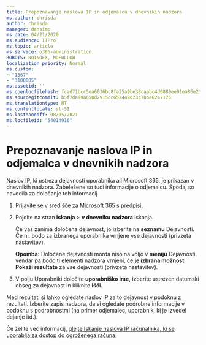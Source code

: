 ```yaml
---
title: Prepoznavanje naslova IP in odjemalca v dnevnikih nadzora
ms.author: chrisda
author: chrisda
manager: dansimp
ms.date: 04/21/2020
ms.audience: ITPro
ms.topic: article
ms.service: o365-administration
ROBOTS: NOINDEX, NOFOLLOW
localization_priority: Normal
ms.custom:
- "1367"
- "3100005"
ms.assetid: ''
ms.openlocfilehash: fcad71bcc5ea6036bc8fa25a9be38caabc4d0889ee01ea86e23065333d5fce0a
ms.sourcegitcommit: b5f7da89a650d2915dc652449623c78be6247175
ms.translationtype: MT
ms.contentlocale: sl-SI
ms.lasthandoff: 08/05/2021
ms.locfileid: "54014916"
---
```

# <a name="identify-ip-address-and-client-in-audit-logs"></a>Prepoznavanje naslova IP in odjemalca v dnevnikih nadzora

Naslov IP, ki ustreza dejavnosti uporabnika ali Microsoft 365, je prikazan v dnevnikih nadzora. Zabeležene so tudi informacije o odjemalcu. Spodaj so navodila za določanje teh informacij

1. Prijavite se v središče [za Microsoft 365 s predpisi.](https://protection.office.com/)

2. Pojdite na stran **iskanja**  >  **v dnevniku nadzora** iskanja.

   Če vas zanima določena dejavnost, jo izberite na **seznamu** Dejavnosti. Če ni, bodo za izbranega uporabnika vrnjene vse dejavnosti (privzeta nastavitev).

   **Opomba:** Določene dejavnosti morda niso na voljo v **meniju** Dejavnosti. vendar pa bodo ti elementi nadzora vrnjeni, če **je izbrana možnost Pokaži rezultate** za vse dejavnosti (privzeta nastavitev).

3. V polju Uporabniki določite **uporabniško ime,** izberite ustrezen datumski obseg za dejavnost in kliknite **Išči.**

Med rezultati si lahko ogledate naslov IP za to dejavnost v podoknu z rezultati. Izberite zapis nadzora, da si  ogledate podrobne informacije v podoknu s podrobnostmi (na primer odjemalec, uporabnik, ki je izvedel dejanje itd.).

Če želite več informacij, [glejte Iskanje naslova IP računalnika, ki se uporablja za dostop do ogroženega računa.](/microsoft-365/compliance/auditing-troubleshooting-scenarios#find-the-ip-address-of-the-computer-used-to-access-a-compromised-account)
